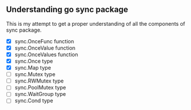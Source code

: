## Understanding go sync package

This is my attempt to get a proper understanding of all the components of sync package.

- [x] sync.OnceFunc function
- [x] sync.OnceValue function
- [x] sync.OnceValues function
- [x] sync.Once type
- [x] sync.Map type
- [ ] sync.Mutex type
- [ ] sync.RWMutex type
- [ ] sync.PoolMutex type
- [ ] sync.WaitGroup type
- [ ] sync.Cond type